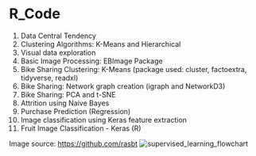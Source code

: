 # R_Code

1. Data Central Tendency
2. Clustering Algorithms: K-Means and Hierarchical
3. Visual data exploration
4. Basic Image Processing: EBImage Package
5. Bike Sharing Clustering: K-Means (package used: cluster, factoextra, tidyverse, readxl)
6. Bike Sharing: Network graph creation (igraph and NetworkD3)
7. Bike Sharing: PCA and t-SNE
8. Attrition using Naive Bayes
9. Purchase Prediction (Regression)
10. Image classification using Keras feature extraction
11. Fruit Image Classification - Keras (R)


Image source: https://github.com/rasbt
![supervised_learning_flowchart](https://user-images.githubusercontent.com/14126898/40394239-a0dcfa9a-5df0-11e8-9b0e-238c6712976e.png)
